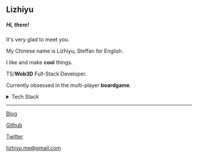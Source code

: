 ## Lizhiyu

##### Hi, there!
It's very glad to meet you.

My Chinese name is Lizhiyu, Steffan for English.

I like and make **cool** things.

TS/**Web3D** Full-Stack Developer.

Currently obsessed in the multi-player **boardgame**.

<details>

  <summary>Tech Stack</summary>
  
  ##### Front-End
  1. React.js
  2. TailwindCSS
  3. Three.js
  ##### Back-End
  1. Nest.js

</details>

---
[Blog](https://lizhiyu.me)

[Github](https://github.com/lizhiyu-me)

[Twitter](https://twitter.com/lychee_fish) 

[lizhiyu.me@gmail.com](mailto:lizhiyu.me@gmail.com)